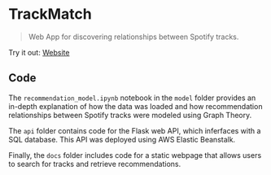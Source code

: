 # TrackMatch

> Web App for discovering relationships between Spotify tracks.

Try it out: [Website](https://timliang4.github.io/TrackMatch/)

## Code

The ```recommendation_model.ipynb``` notebook in the ```model``` folder provides an in-depth explanation of how the data was loaded and how recommendation relationships between Spotify tracks were modeled using Graph Theory.

The ```api``` folder contains code for the Flask web API, which inferfaces with a SQL database. This API was deployed using AWS Elastic Beanstalk.

Finally, the ```docs``` folder includes code for a static webpage that allows users to search for tracks and retrieve recommendations.
